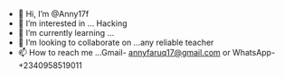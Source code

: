 - 👋 Hi, I’m @Anny17f
- 👀 I’m interested in ... Hacking
- 🌱 I’m currently learning ...
- 💞️ I’m looking to collaborate on ...any reliable teacher
- 📫 How to reach me ...Gmail- annyfaruq17@gmail.com or WhatsApp-+2340958519011

<!---
Anny17f/Anny17f is a ✨ special ✨ repository because its `README.md` (this file) appears on your GitHub profile.
You can click the Preview link to take a look at your changes.
--->

